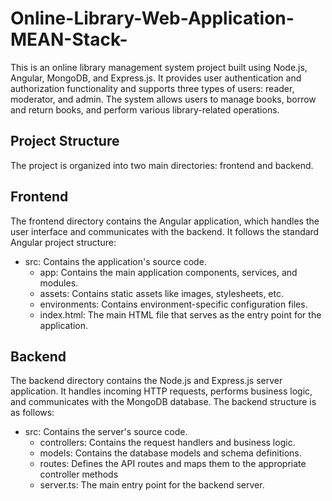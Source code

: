 # Online-Library-Web-Application-MEAN-Stack-

This is an online library management system project built using Node.js, Angular, MongoDB, and Express.js. It provides user authentication and authorization functionality and supports three types of users: reader, moderator, and admin. The system allows users to manage books, borrow and return books, and perform various library-related operations.

## Project Structure
The project is organized into two main directories: frontend and backend.

## Frontend
The frontend directory contains the Angular application, which handles the user interface and communicates with the backend. It follows the standard Angular project structure:

- src: Contains the application's source code.
  - app: Contains the main application components, services, and modules.
  - assets: Contains static assets like images, stylesheets, etc.
  - environments: Contains environment-specific configuration files.
  - index.html: The main HTML file that serves as the entry point for the application.
## Backend
The backend directory contains the Node.js and Express.js server application. It handles incoming HTTP requests, performs business logic, and communicates with the MongoDB database. The backend structure is as follows:

- src: Contains the server's source code.
  - controllers: Contains the request handlers and business logic.
  - models: Contains the database models and schema definitions.
  - routes: Defines the API routes and maps them to the appropriate controller methods
  - server.ts: The main entry point for the backend server.
